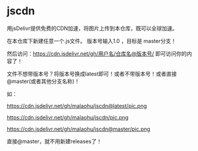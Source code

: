 # jscdn
用jsDelivr提供免费的CDN加速，将图片上传到本仓库，既可以全球加速。

在本仓库下新建任意一个.js文件。
版本号输入1.0 ，目标是 master分支！

然后访问：https://cdn.jsdelivr.net/gh/用户名/仓库名@版本号/ 即可访问你的内容了！

文件不想带版本号？将版本号换成latest即可！或者不带版本号！或者直接@master(或者其他分支名称)！

如：

https://cdn.jsdelivr.net/gh/malaohu/jscdn@latest/pic.png

https://cdn.jsdelivr.net/gh/malaohu/jscdn/pic.png

https://cdn.jsdelivr.net/gh/malaohu/jscdn@master/pic.png

直接@master，就不用新建releases了！
